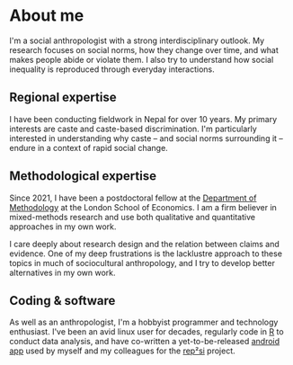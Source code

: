 # About me

I'm a social anthropologist with a strong interdisciplinary outlook. My research focuses on social norms, how they change over time, and what makes people abide or violate them. I also try to understand how social inequality is reproduced through everyday interactions.

## Regional expertise

I have been conducting fieldwork in Nepal for over 10 years. My primary interests are caste and caste-based discrimination. I'm particularly interested in understanding why caste – and social norms surrounding it – endure in a context of rapid social change.

## Methodological expertise

Since 2021, I have been a postdoctoral fellow at the [Department of Methodology](https://www.lse.ac.uk/methodology) at the London School of Economics. I am a firm believer in mixed-methods research and use both qualitative and quantitative approaches in my own work.

I care deeply about research design and the relation between claims and evidence. One of my deep frustrations is the lacklustre approach to these topics in much of sociocultural anthropology, and I try to develop better alternatives in my own work.

## Coding & software

As well as an anthropologist, I'm a hobbyist programmer and technology enthusiast. I've been an avid linux user for decades, regularly code in [R](https://www.r-project.org/) to conduct data analysis, and have co-written a yet-to-be-released [android app](https://github.com/rep2si/DieTryin) used by myself and my colleagues for the [rep²si](https://rep2si.github.io/) project. 
